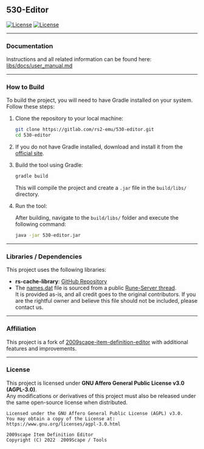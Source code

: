 ## 530-Editor

[![License][License: AGPL v3]][license-url] [![License][Shield: Fork]][fork-url]

[License: AGPL v3]: https://img.shields.io/badge/License-AGPL%20v3-g.svg

[license-url]: https://www.gnu.org/licenses/agpl-3.0.en.html

[Shield: Fork]: https://img.shields.io/badge/Repository-fork-g

[fork-url]: https://gitlab.com/2009scape/tools/2009scape-item-definition-editor

***

### Documentation

Instructions and all related information can be found here: [libs/docs/user_manual.md](libs/docs/user_manual.md)

***

### How to Build

To build the project, you will need to have Gradle installed on your system. Follow these steps:

1. Clone the repository to your local machine:

   ```bash
   git clone https://gitlab.com/rs2-emu/530-editor.git
   cd 530-editor
   ```

2. If you do not have Gradle installed, download and install it from the [official site](https://gradle.org/install/).

3. Build the tool using Gradle:

   ```bash
   gradle build
   ```

   This will compile the project and create a `.jar` file in the `build/libs/` directory.

4. Run the tool:

   After building, navigate to the `build/libs/` folder and execute the following command:

   ```bash
   java -jar 530-editor.jar
   ```

***

### Libraries / Dependencies
This project uses the following libraries:

- **rs-cache-library**: [GitHub Repository](https://github.com/Displee/rs-cache-library)
- The [names.dat](data/names.dat) file is sourced from a public [Rune-Server thread](https://rune-server.org/threads/634-cache-file-hash-names.705673/).  
  It is provided as-is, and all credit goes to the original contributors. If you are the rightful owner and believe this file should not be included, please contact us.

***

### Affiliation

This project is a fork of [2009scape-item-definition-editor](https://gitlab.com/2009scape/tools/2009scape-item-definition-editor) with additional features and improvements.

***

### License
This project is licensed under **GNU Affero General Public License v3.0 (AGPL-3.0)**.  
Any modifications or derivatives of this project must also be released under the same open-source license when distributed.

```
Licensed under the GNU Affero General Public License (AGPL) v3.0.
You may obtain a copy of the License at:
https://www.gnu.org/licenses/agpl-3.0.html

2009scape Item Definition Editor
Copyright (C) 2022  2009Scape / Tools
```
